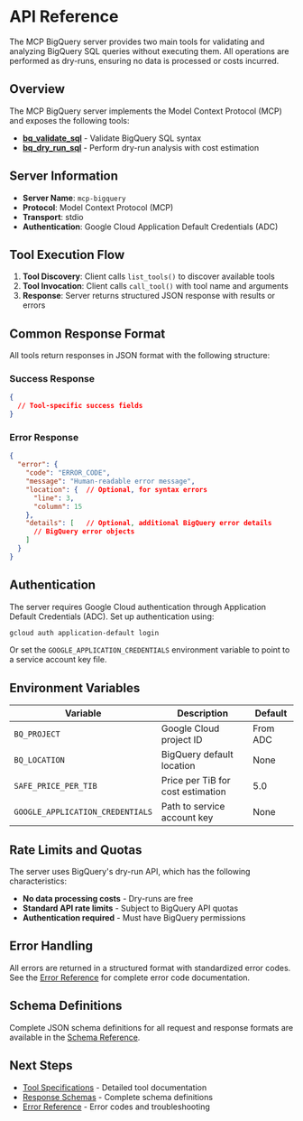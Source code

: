 # API Reference

The MCP BigQuery server provides two main tools for validating and analyzing BigQuery SQL queries without executing them. All operations are performed as dry-runs, ensuring no data is processed or costs incurred.

## Overview

The MCP BigQuery server implements the Model Context Protocol (MCP) and exposes the following tools:

- **[bq_validate_sql](./tools.md#bq_validate_sql)** - Validate BigQuery SQL syntax
- **[bq_dry_run_sql](./tools.md#bq_dry_run_sql)** - Perform dry-run analysis with cost estimation

## Server Information

- **Server Name**: `mcp-bigquery`
- **Protocol**: Model Context Protocol (MCP)
- **Transport**: stdio
- **Authentication**: Google Cloud Application Default Credentials (ADC)

## Tool Execution Flow

1. **Tool Discovery**: Client calls `list_tools()` to discover available tools
2. **Tool Invocation**: Client calls `call_tool()` with tool name and arguments
3. **Response**: Server returns structured JSON response with results or errors

## Common Response Format

All tools return responses in JSON format with the following structure:

### Success Response
```json
{
  // Tool-specific success fields
}
```

### Error Response
```json
{
  "error": {
    "code": "ERROR_CODE",
    "message": "Human-readable error message",
    "location": {  // Optional, for syntax errors
      "line": 3,
      "column": 15
    },
    "details": [   // Optional, additional BigQuery error details
      // BigQuery error objects
    ]
  }
}
```

## Authentication

The server requires Google Cloud authentication through Application Default Credentials (ADC). Set up authentication using:

```bash
gcloud auth application-default login
```

Or set the `GOOGLE_APPLICATION_CREDENTIALS` environment variable to point to a service account key file.

## Environment Variables

| Variable | Description | Default |
|----------|-------------|---------|
| `BQ_PROJECT` | Google Cloud project ID | From ADC |
| `BQ_LOCATION` | BigQuery default location | None |
| `SAFE_PRICE_PER_TIB` | Price per TiB for cost estimation | 5.0 |
| `GOOGLE_APPLICATION_CREDENTIALS` | Path to service account key | None |

## Rate Limits and Quotas

The server uses BigQuery's dry-run API, which has the following characteristics:

- **No data processing costs** - Dry-runs are free
- **Standard API rate limits** - Subject to BigQuery API quotas
- **Authentication required** - Must have BigQuery permissions

## Error Handling

All errors are returned in a structured format with standardized error codes. See the [Error Reference](./errors.md) for complete error code documentation.

## Schema Definitions

Complete JSON schema definitions for all request and response formats are available in the [Schema Reference](./schemas.md).

## Next Steps

- [Tool Specifications](./tools.md) - Detailed tool documentation
- [Response Schemas](./schemas.md) - Complete schema definitions  
- [Error Reference](./errors.md) - Error codes and troubleshooting